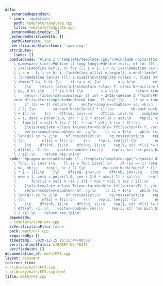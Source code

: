 ```yaml
---
data:
  _extendedDependsOn:
  - icon: ':question:'
    path: template/template.cpp
    title: template/template.cpp
  _extendedRequiredBy: []
  _extendedVerifiedWith: []
  _pathExtension: cpp
  _verificationStatusIcon: ':warning:'
  attributes:
    links: []
  bundledCode: "#line 2 \"template/template.cpp\"\n#include <bits/stdc++.h>\nusing\
    \ namespace std;\n#define ll long long\n#define rep(i, n) for (ll i = 0; i < n;\
    \ i++)\n#define REP(i, n) for (ll i = 1; i < n; i++)\n#define rev(i, n) for (ll\
    \ i = n - 1; i >= 0; i--)\n#define all(v) v.begin(), v.end()\n#define P pair<ll,\
    \ ll>\n#define len(s) (ll) s.size()\n\ntemplate <class T, class U>\ninline bool\
    \ chmin(T &a, U b) {\n    if (a > b) {\n        a = b;\n        return true;\n\
    \    }\n    return false;\n}\ntemplate <class T, class U>\ninline bool chmax(T\
    \ &a, U b) {\n    if (a < b) {\n        a = b;\n        return true;\n    }\n\
    \    return false;\n}\nconstexpr ll inf = 3e18;\n#line 3 \"math/FFT.cpp\"\n\n\
    void dft(vector<complex<double>>& func, ll inv) {\n    ll sz = func.size();\n\
    \    if (sz == 1) return;\n    vector<complex<double>> va, vb;\n    rep(i, sz\
    \ / 2) {\n        va.push_back(func[2 * i]);\n        vb.push_back(func[2 * i\
    \ + 1]);\n    }\n    dft(va, inv);\n    dft(vb, inv);\n    complex<double> now\
    \ = 1, zeta = polar(1.0, inv * 2.0 * acos(-1) / sz);\n    rep(i, sz) {\n     \
    \   func[i] = va[i % (sz / 2)] + now * vb[i % (sz / 2)];\n        now *= zeta;\n\
    \    }\n}\ntemplate <class T>\nvector<double> fft(vector<T> f, vector<T> g) {\n\
    \    vector<complex<double>> nf, ng;\n    ll sz = 1;\n    while (sz < len(f) +\
    \ len(g)) sz *= 2;\n    nf.resize(sz);\n    ng.resize(sz);\n    rep(i, len(f))\
    \ {\n        nf[i] = f[i];\n    }\n    rep(i, len(g)) {\n        ng[i] = g[i];\n\
    \    }\n    dft(nf, 1);\n    dft(ng, 1);\n    rep(i, sz) nf[i] *= ng[i];\n   \
    \ dft(nf, -1);\n    vector<double> res;\n    rep(i, sz) res.push_back(nf[i].real()\
    \ / sz);\n    return res;\n}\n"
  code: "#pragma once\n#include \"../template/template.cpp\"\n\nvoid dft(vector<complex<double>>&\
    \ func, ll inv) {\n    ll sz = func.size();\n    if (sz == 1) return;\n    vector<complex<double>>\
    \ va, vb;\n    rep(i, sz / 2) {\n        va.push_back(func[2 * i]);\n        vb.push_back(func[2\
    \ * i + 1]);\n    }\n    dft(va, inv);\n    dft(vb, inv);\n    complex<double>\
    \ now = 1, zeta = polar(1.0, inv * 2.0 * acos(-1) / sz);\n    rep(i, sz) {\n \
    \       func[i] = va[i % (sz / 2)] + now * vb[i % (sz / 2)];\n        now *= zeta;\n\
    \    }\n}\ntemplate <class T>\nvector<double> fft(vector<T> f, vector<T> g) {\n\
    \    vector<complex<double>> nf, ng;\n    ll sz = 1;\n    while (sz < len(f) +\
    \ len(g)) sz *= 2;\n    nf.resize(sz);\n    ng.resize(sz);\n    rep(i, len(f))\
    \ {\n        nf[i] = f[i];\n    }\n    rep(i, len(g)) {\n        ng[i] = g[i];\n\
    \    }\n    dft(nf, 1);\n    dft(ng, 1);\n    rep(i, sz) nf[i] *= ng[i];\n   \
    \ dft(nf, -1);\n    vector<double> res;\n    rep(i, sz) res.push_back(nf[i].real()\
    \ / sz);\n    return res;\n}\n"
  dependsOn:
  - template/template.cpp
  isVerificationFile: false
  path: math/FFT.cpp
  requiredBy: []
  timestamp: '2020-12-15 15:31:44+09:00'
  verificationStatus: LIBRARY_NO_TESTS
  verifiedWith: []
documentation_of: math/FFT.cpp
layout: document
redirect_from:
- /library/math/FFT.cpp
- /library/math/FFT.cpp.html
title: math/FFT.cpp
---
```

